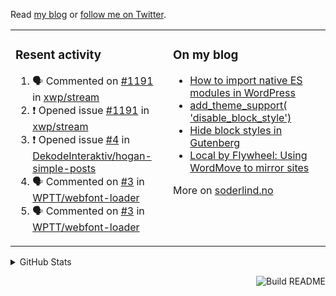 Read [my blog](https://soderlind.no/) or [follow me on Twitter](https://twitter.com/soderlind).

<table><tr><td valign="top" width="49%">

### Resent activity

<!--START_SECTION:activity-->
1. 🗣 Commented on [#1191](https://github.com/xwp/stream/issues/1191) in [xwp/stream](https://github.com/xwp/stream)
2. ❗️ Opened issue [#1191](https://github.com/xwp/stream/issues/1191) in [xwp/stream](https://github.com/xwp/stream)
3. ❗️ Opened issue [#4](https://github.com/DekodeInteraktiv/hogan-simple-posts/issues/4) in [DekodeInteraktiv/hogan-simple-posts](https://github.com/DekodeInteraktiv/hogan-simple-posts)
4. 🗣 Commented on [#3](https://github.com/WPTT/webfont-loader/issues/3) in [WPTT/webfont-loader](https://github.com/WPTT/webfont-loader)
5. 🗣 Commented on [#3](https://github.com/WPTT/webfont-loader/issues/3) in [WPTT/webfont-loader](https://github.com/WPTT/webfont-loader)
<!--END_SECTION:activity-->

</td><td valign="top" width="49%">

### On my blog

<!-- BLOG:START -->
- [How to import native ES modules in WordPress](https://soderlind.no/how-to-import-native-es-modules-in-wordpress/)
- [add_theme_support( 'disable_block_style')](https://soderlind.no/add-theme-support-disable-block-style/)
- [Hide block styles in Gutenberg](https://soderlind.no/hide-block-styles-in-gutenberg/)
- [Local by Flywheel: Using WordMove to mirror sites](https://soderlind.no/local-by-flywheel-using-wordmove-to-mirror-sites/)
<!-- BLOG:END -->

More on [soderlind.no](https://soderlind.no/)
</td></tr></table>

<details>
  <summary>GitHub Stats</summary>

  <img align="left" alt="Soderlind's GitHub Stats" src="https://github-readme-stats-d1emiyjuh.vercel.app/api?username=soderlind&show_icons=true&hide_border=true&count_private=true" />
  <img align="left" alt="Soderlind's Languages Stats" src="https://github-readme-stats-d1emiyjuh.vercel.app/api/top-langs/?username=soderlind" />

</details>

<a href="https://github.com/soderlind/soderlind/actions"><img src="https://github.com/soderlind/soderlind/workflows/Build%20README/badge.svg" align="right" alt="Build README"></a>

